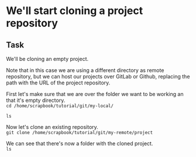 # We'll start cloning a project repository

## Task

We'll be cloning an empty project.  

Note that in this case we are using a different directory as remote repository, but we can host our projects over GitLab or Github, replacing the path with the URL of the project repository.  

First let's make sure that we are over the folder we want to be working an that it's empty directory.  
`cd /home/scrapbook/tutorial/git/my-local/`

`ls`

Now let's clone an existing repository.  
`git clone /home/scrapbook/tutorial/git/my-remote/project`  

We can see that there's now a folder with the cloned project.  
`ls`  
